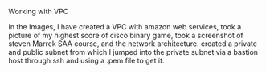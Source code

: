 Working with VPC

In the Images, I have created a VPC with amazon web services, took a picture of my highest score of cisco binary game, took a screenshot of steven Marrek SAA course, and the network architecture.
created a private and public subnet from which I jumped into the private subnet via a bastion host through ssh and using a .pem file to get it. 
